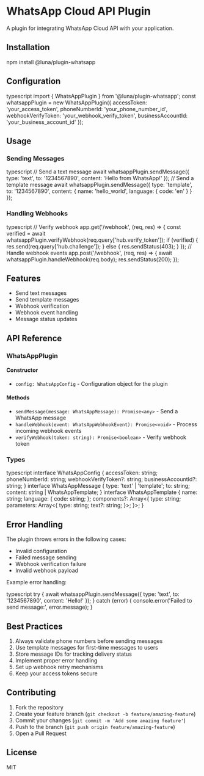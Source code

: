# WhatsApp Cloud API Plugin

A plugin for integrating WhatsApp Cloud API with your application.

## Installation

</file>

npm install @luna/plugin-whatsapp

## Configuration

typescript
import { WhatsAppPlugin } from '@luna/plugin-whatsapp';
const whatsappPlugin = new WhatsAppPlugin({
accessToken: 'your_access_token',
phoneNumberId: 'your_phone_number_id',
webhookVerifyToken: 'your_webhook_verify_token',
businessAccountId: 'your_business_account_id'
});

## Usage

### Sending Messages

typescript
// Send a text message
await whatsappPlugin.sendMessage({
type: 'text',
to: '1234567890',
content: 'Hello from WhatsApp!'
});
// Send a template message
await whatsappPlugin.sendMessage({
type: 'template',
to: '1234567890',
content: {
name: 'hello_world',
language: {
code: 'en'
}
}
});

### Handling Webhooks

typescript
// Verify webhook
app.get('/webhook', (req, res) => {
const verified = await whatsappPlugin.verifyWebhook(req.query['hub.verify_token']);
if (verified) {
res.send(req.query['hub.challenge']);
} else {
res.sendStatus(403);
}
});
// Handle webhook events
app.post('/webhook', (req, res) => {
await whatsappPlugin.handleWebhook(req.body);
res.sendStatus(200);
});

## Features

-   Send text messages
-   Send template messages
-   Webhook verification
-   Webhook event handling
-   Message status updates

## API Reference

### WhatsAppPlugin

#### Constructor

-   `config: WhatsAppConfig` - Configuration object for the plugin

#### Methods

-   `sendMessage(message: WhatsAppMessage): Promise<any>` - Send a WhatsApp message
-   `handleWebhook(event: WhatsAppWebhookEvent): Promise<void>` - Process incoming webhook events
-   `verifyWebhook(token: string): Promise<boolean>` - Verify webhook token

### Types

typescript
interface WhatsAppConfig {
accessToken: string;
phoneNumberId: string;
webhookVerifyToken?: string;
businessAccountId?: string;
}
interface WhatsAppMessage {
type: 'text' | 'template';
to: string;
content: string | WhatsAppTemplate;
}
interface WhatsAppTemplate {
name: string;
language: {
code: string;
};
components?: Array<{
type: string;
parameters: Array<{
type: string;
text?: string;
}>;
}>;
}

## Error Handling

The plugin throws errors in the following cases:

-   Invalid configuration
-   Failed message sending
-   Webhook verification failure
-   Invalid webhook payload

Example error handling:

typescript
try {
await whatsappPlugin.sendMessage({
type: 'text',
to: '1234567890',
content: 'Hello!'
});
} catch (error) {
console.error('Failed to send message:', error.message);
}

## Best Practices

1. Always validate phone numbers before sending messages
2. Use template messages for first-time messages to users
3. Store message IDs for tracking delivery status
4. Implement proper error handling
5. Set up webhook retry mechanisms
6. Keep your access tokens secure

## Contributing

1. Fork the repository
2. Create your feature branch (`git checkout -b feature/amazing-feature`)
3. Commit your changes (`git commit -m 'Add some amazing feature'`)
4. Push to the branch (`git push origin feature/amazing-feature`)
5. Open a Pull Request

## License

MIT
